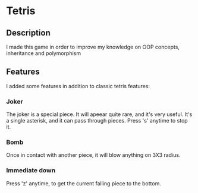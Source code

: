 # Tetris
## Description
I made this game in order to improve my knowledge on OOP concepts, inheritance and polymorphism

## Features
I added some features in addition to classic tetris features:

### Joker
The joker is a special piece.
It will apeear quite rare, and it's very useful.
It's a single asterisk, and it can pass through pieces.
Press 's' anytime to stop it.

### Bomb
Once in contact with another piece, it will blow anything on 3X3 radius.

### Immediate down
Press 'z' anytime, to get the current falling piece to the bottom.
